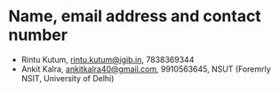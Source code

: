 # Name, email address and contact number
- Rintu Kutum, rintu.kutum@igib.in, 7838369344
- Ankit Kalra, ankitkalra40@gmail.com, 9910563645, NSUT (Foremrly NSIT, University of Delhi)
